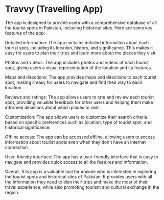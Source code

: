 # Travvy (Travelling App)

The app is designed to provide users with a comprehensive database of all the tourist spots in Pakistan, including historical sites. Here are some key features of the app:

Detailed information: The app contains detailed information about each tourist spot, including its location, history, and significance. This makes it easy for users to plan their trips and learn more about the places they visit.

Photos and videos: The app includes photos and videos of each tourist spot, giving users a visual representation of the location and its features.

Maps and directions: The app provides maps and directions to each tourist spot, making it easy for users to navigate and find their way to each location.

Reviews and ratings: The app allows users to rate and review each tourist spot, providing valuable feedback for other users and helping them make informed decisions about which places to visit.

Customization: The app allows users to customize their search criteria based on specific preferences such as location, type of tourist spot, and historical significance.

Offline access: The app can be accessed offline, allowing users to access information about tourist spots even when they don't have an internet connection.

User-friendly interface: The app has a user-friendly interface that is easy to navigate and provides quick access to all the features and information.

Overall, this app is a valuable tool for anyone who is interested in exploring the tourist spots and historical sites of Pakistan. It provides users with all the information they need to plan their trips and make the most of their travel experience, while also promoting tourism and cultural exchange in the region.
